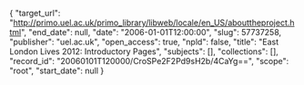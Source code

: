 {
  "target_url": "http://primo.uel.ac.uk/primo_library/libweb/locale/en_US/abouttheproject.html", 
  "end_date": null, 
  "date": "2006-01-01T12:00:00", 
  "slug": 57737258, 
  "publisher": "uel.ac.uk", 
  "open_access": true, 
  "npld": false, 
  "title": "East London Lives 2012: Introductory Pages", 
  "subjects": [], 
  "collections": [], 
  "record_id": "20060101T120000/CroSPe2F2Pd9sH2b/4CaYg==", 
  "scope": "root", 
  "start_date": null
}

